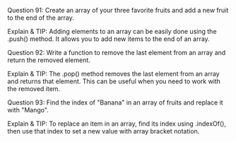 Question 91: Create an array of your three favorite fruits and add a new fruit to the end of the array.

Explain & TIP: Adding elements to an array can be easily done using the .push() method. It allows you to add new items to the end of an array.



Question 92: Write a function to remove the last element from an array and return the removed element.

Explain & TIP: The .pop() method removes the last element from an array and returns that element. This can be useful when you need to work with the removed item.



Question 93: Find the index of "Banana" in an array of fruits and replace it with "Mango".

Explain & TIP: To replace an item in an array, find its index using .indexOf(), then use that index to set a new value with array bracket notation.